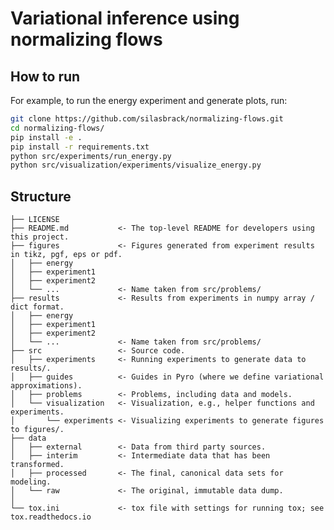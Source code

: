 # Variational inference using normalizing flows

## How to run

For example, to run the energy experiment and generate plots, run:

```bash
git clone https://github.com/silasbrack/normalizing-flows.git
cd normalizing-flows/
pip install -e .
pip install -r requirements.txt
python src/experiments/run_energy.py
python src/visualization/experiments/visualize_energy.py
```

## Structure

	├── LICENSE
	├── README.md           <- The top-level README for developers using this project.
	├── figures             <- Figures generated from experiment results in tikz, pgf, eps or pdf.
	│   ├── energy
	│   ├── experiment1
	│   ├── experiment2
	│   └── ...             <- Name taken from src/problems/
	├── results             <- Results from experiments in numpy array / dict format.
	│   ├── energy
	│   ├── experiment1
	│   ├── experiment2
	│   └── ...             <- Name taken from src/problems/
	├── src                 <- Source code.
	│   ├── experiments     <- Running experiments to generate data to results/.
	│   ├── guides          <- Guides in Pyro (where we define variational approximations).
	│   ├── problems        <- Problems, including data and models.
	│   └── visualization   <- Visualization, e.g., helper functions and experiments.
	│       └── experiments <- Visualizing experiments to generate figures to figures/.
	├── data
	│   ├── external        <- Data from third party sources.
	│   ├── interim         <- Intermediate data that has been transformed.
	│   ├── processed       <- The final, canonical data sets for modeling.
	│   └── raw             <- The original, immutable data dump.
	│
	└── tox.ini             <- tox file with settings for running tox; see tox.readthedocs.io
